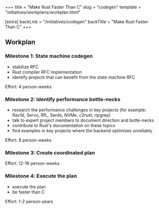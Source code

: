 +++
title = "Make Rust Faster Than C"
slug = "codegen"
template = "initiatives/workplans/workplan.html"

[extra]
backLink = "/initiatives/codegen"
backTitle = "Make Rust Faster Than C"
+++

## Workplan

### Milestone 1: State machine codegen

- stabilize RFC
- Rust compiler RFC implementation
- identify projects that can benefit from the state machine RFC

Effort: 4 person-weeks

### Milestone 2: Identify performance bottle-necks

- research the performance challenges in key projects (for example: Rav1d, Servo, RfL, Serde, NVMe, c2rust, ripgrep)
- talk to expert project members to document direction and botte-necks
- contribute to Rust's documentation on these topics
- find examples in key projects where the backend optimizes unreliably

Effort: 8 person-weeks

### Milestone 3: Create coordinated plan

Effort: 12-16 person-weeks

### Milestone 4: Execute the plan

- execute the plan
- be faster than C

Effort: 1-2 person-years